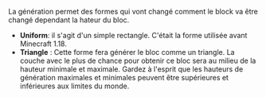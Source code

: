 La génération permet des formes qui vont changé comment le block va être changé dependant la hateur du bloc.

* **Uniform**: il s'agit d'un simple rectangle. C'était la forme utilisée avant Minecraft 1.18.
* **Triangle** : Cette forme fera générer le bloc comme un triangle. La couche avec le plus de chance pour obtenir ce bloc sera au milieu de la hauteur minimale et maximale. Gardez à l'esprit que les hauteurs de génération maximales et minimales peuvent être supérieures et inférieures aux limites du monde.